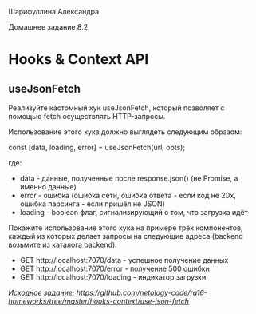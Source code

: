Шарифуллина Александра

Домашнее задание 8.2

<h1>Hooks & Context API</h1>

<h2>useJsonFetch</h2>

Реализуйте кастомный хук useJsonFetch, который позволяет с помощью fetch осуществлять HTTP-запросы.

Использование этого хука должно выглядеть следующим образом:

const [data, loading, error] = useJsonFetch(url, opts);

где:
<ul>
  <li>data - данные, полученные после response.json() (не Promise, а именно данные)</li>
  <li>error - ошибка (ошибка сети, ошибка ответа - если код не 20x, ошибка парсинга - если пришёл не JSON)</li>
  <li>loading - boolean флаг, сигнализирующий о том, что загрузка идёт</li>
</ul>

Покажите использование этого хука на примере трёх компонентов, каждый из которых делает запросы на следующие адреса (backend возьмите из каталога backend):
<ul>
  <li>GET http://localhost:7070/data - успешное получение данных</li>
  <li>GET http://localhost:7070/error - получение 500 ошибки</li>
  <li>GET http://localhost:7070/loading - индикатор загрузки</li>
</ul>

<i>Исходное задание: https://github.com/netology-code/ra16-homeworks/tree/master/hooks-context/use-json-fetch </i>
